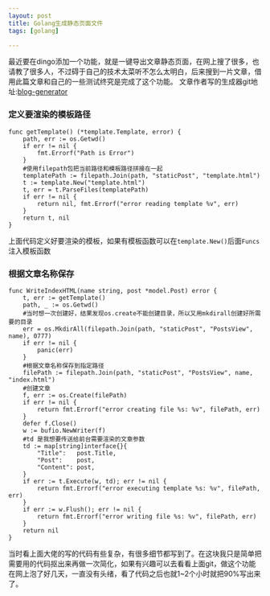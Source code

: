 ```yaml
---
layout: post
title: Golang生成静态页面文件
tags: [golang]

---
```


最近要在dingo添加一个功能，就是一键导出文章静态页面，在网上搜了很多，也请教了很多人，不过碍于自己的技术太菜听不怎么太明白，后来搜到一片文章，借用此篇文章和自己的一些测试终究是完成了这个功能。
文章作者写的生成器git地址:[blog-generator](https://github.com/zupzup/blog-generator)

### 定义要渲染的模板路径
```
func getTemplate() (*template.Template, error) {
	path, err := os.Getwd()
	if err != nil {
		fmt.Errorf("Path is Error")
	}
    #使用filepath包把当前路径和模板路径拼接在一起
	templatePath := filepath.Join(path, "staticPost", "template.html")
	t := template.New("template.html")
	t, err = t.ParseFiles(templatePath)
	if err != nil {
		return nil, fmt.Errorf("error reading template %v", err)
	}
	return t, nil
}
```
上面代码定义好要渲染的模板，如果有模板函数可以在`template.New()`后面`Funcs`注入模板函数
### 根据文章名称保存
```
func WriteIndexHTML(name string, post *model.Post) error {
	t, err := getTemplate()
	path, _ := os.Getwd()
    #当时想一次创建好，结果发现os.create不能创建目录，所以又用mkdirall创建好所需要的目录
	err = os.MkdirAll(filepath.Join(path, "staticPost", "PostsView", name), 0777)
	if err != nil {
		panic(err)
	}
    #根据文章名称保存到指定路径
	filePath := filepath.Join(path, "staticPost", "PostsView", name, "index.html")
	#创建文章
    f, err := os.Create(filePath)
	if err != nil {
		return fmt.Errorf("error creating file %s: %v", filePath, err)
	}
	defer f.Close()
	w := bufio.NewWriter(f)
    #td 是我想要传送给前台需要渲染的文章参数
	td := map[string]interface{}{
		"Title":   post.Title,
		"Post":    post,
		"Content": post,
	}
	if err := t.Execute(w, td); err != nil {
		return fmt.Errorf("error executing template %s: %v", filePath, err)
	}
	if err := w.Flush(); err != nil {
		return fmt.Errorf("error writing file %s: %v", filePath, err)
	}
	return nil
}
```
当时看上面大佬的写的代码有些复杂，有很多细节都写到了。在这块我只是简单把需要用的代码抠出来再做一次简化，如果有兴趣可以去看看上面git，做这个功能在网上泡了好几天，一直没有头绪，看了代码之后也就1~2个小时就把90%写出来了。
